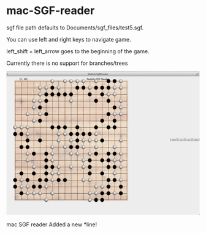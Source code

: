 mac-SGF-reader
==============

sgf file path defaults to Documents/sgf_files/test5.sgf.

You can use left and right keys to navigate game.

left_shift + left_arrow goes to the beginning of the game.

Currently there is no support for branches/trees

![ScreenShot](/mac_sgf_reader.png)

mac SGF reader
 Added a new *line!
